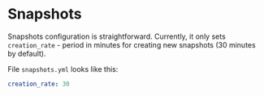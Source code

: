 # Snapshots

Snapshots configuration is straightforward. Currently, it only sets `creation_rate` - period in minutes for creating new snapshots (30 minutes by default).

File `snapshots.yml` looks like this:

```yaml
creation_rate: 30
```
